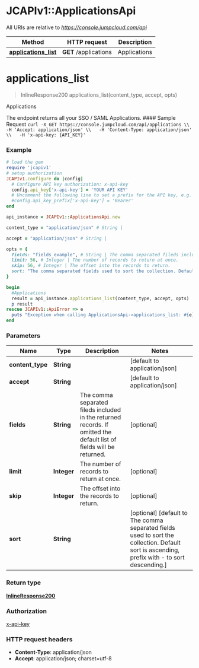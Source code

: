 # JCAPIv1::ApplicationsApi

All URIs are relative to *https://console.jumpcloud.com/api*

Method | HTTP request | Description
------------- | ------------- | -------------
[**applications_list**](ApplicationsApi.md#applications_list) | **GET** /applications | Applications


# **applications_list**
> InlineResponse200 applications_list(content_type, accept, opts)

Applications

The endpoint returns all your SSO / SAML Applications.  #### Sample Request ``` curl -X GET https://console.jumpcloud.com/api/applications \\   -H 'Accept: application/json' \\   -H 'Content-Type: application/json' \\   -H 'x-api-key: {API_KEY}'  ```

### Example
```ruby
# load the gem
require 'jcapiv1'
# setup authorization
JCAPIv1.configure do |config|
  # Configure API key authorization: x-api-key
  config.api_key['x-api-key'] = 'YOUR API KEY'
  # Uncomment the following line to set a prefix for the API key, e.g. 'Bearer' (defaults to nil)
  #config.api_key_prefix['x-api-key'] = 'Bearer'
end

api_instance = JCAPIv1::ApplicationsApi.new

content_type = "application/json" # String | 

accept = "application/json" # String | 

opts = { 
  fields: "fields_example", # String | The comma separated fileds included in the returned records. If omitted the default list of fields will be returned.
  limit: 56, # Integer | The number of records to return at once.
  skip: 56, # Integer | The offset into the records to return.
  sort: "The comma separated fields used to sort the collection. Default sort is ascending, prefix with - to sort descending." # String | 
}

begin
  #Applications
  result = api_instance.applications_list(content_type, accept, opts)
  p result
rescue JCAPIv1::ApiError => e
  puts "Exception when calling ApplicationsApi->applications_list: #{e}"
end
```

### Parameters

Name | Type | Description  | Notes
------------- | ------------- | ------------- | -------------
 **content_type** | **String**|  | [default to application/json]
 **accept** | **String**|  | [default to application/json]
 **fields** | **String**| The comma separated fileds included in the returned records. If omitted the default list of fields will be returned. | [optional] 
 **limit** | **Integer**| The number of records to return at once. | [optional] 
 **skip** | **Integer**| The offset into the records to return. | [optional] 
 **sort** | **String**|  | [optional] [default to The comma separated fields used to sort the collection. Default sort is ascending, prefix with - to sort descending.]

### Return type

[**InlineResponse200**](InlineResponse200.md)

### Authorization

[x-api-key](../README.md#x-api-key)

### HTTP request headers

 - **Content-Type**: application/json
 - **Accept**: application/json; charset=utf-8



